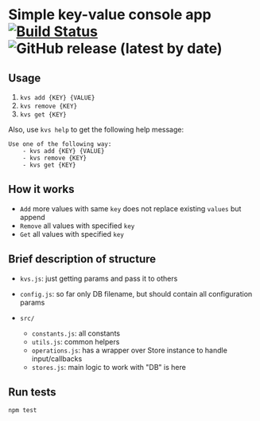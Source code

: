 # Simple key-value console app [![Build Status](https://travis-ci.com/haskone/dummy_kvs_node.svg?branch=master)](https://travis-ci.com/haskone/dummy_kvs_node) ![GitHub release (latest by date)](https://img.shields.io/github/v/release/haskone/dummy_kvs_node)

## Usage

1. `kvs add {KEY} {VALUE}`
2. `kvs remove {KEY}`
3. `kvs get {KEY}`

Also, use `kvs help` to get the following help message:

```
Use one of the following way:
    - kvs add {KEY} {VALUE}
    - kvs remove {KEY}
    - kvs get {KEY}
```

## How it works

- `Add` more values with same `key` does not replace existing `values` but append
- `Remove` all values with specified `key`
- `Get` all values with specified `key`

## Brief description of structure

- `kvs.js`: just getting params and pass it to others
- `config.js`: so far only DB filename, but should contain all configuration params

- `src/`
    - `constants.js`: all constants
    - `utils.js`: common helpers
    - `operations.js`: has a wrapper over Store instance to handle input/callbacks
    - `stores.js`: main logic to work with "DB" is here

## Run tests

`npm test`
